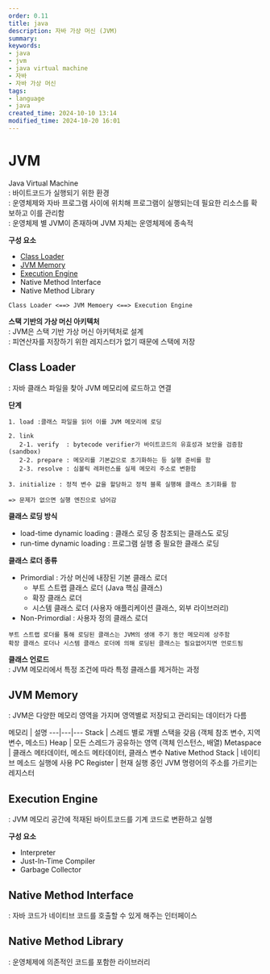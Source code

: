 ```yaml
---
order: 0.11
title: java
description: 자바 가상 머신 (JVM)
summary:
keywords:
- java
- jvm
- java virtual machine
- 자바
- 자바 가상 머신
tags:
- language
- java
created_time: 2024-10-10 13:14
modified_time: 2024-10-20 16:01
---
```


# JVM
Java Virtual Machine  
: 바이트코드가 실행되기 위한 환경  
: 운영체제와 자바 프로그램 사이에 위치해 프로그램이 실행되는데 필요한 리소스를 확보하고 이를 관리함  
: 운영체제 별 JVM이 존재하며 JVM 자체는 운영체제에 종속적  

**구성 요소**
- [Class Loader](#class-loader)
- [JVM Memory](#jvm-memory)
- [Execution Engine](#execution-engine)
- Native Method Interface 
- Native Method Library

```
Class Loader <==> JVM Memoery <==> Execution Engine
```

**스택 기반의 가상 머신 아키텍처**  
: JVM은 스택 기반 가상 머신 아키텍처로 설계  
: 피연산자를 저장하기 위한 레지스터가 없기 때문에 스택에 저장  



## Class Loader
: 자바 클래스 파일을 찾아 JVM 메모리에 로드하고 연결  

**단계**  
```
1. load :클래스 파일을 읽어 이를 JVM 메모리에 로딩

2. link
   2-1. verify  : bytecode verifier가 바이트코드의 유효성과 보안을 검증함 (sandbox)
   2-2. prepare : 메모리를 기본값으로 초기화하는 등 실행 준비를 함
   2-3. resolve : 심볼릭 레퍼런스를 실제 메모리 주소로 변환함

3. initialize : 정적 변수 값을 할당하고 정적 블록 실행해 클래스 초기화를 함

=> 문제가 없으면 실행 엔진으로 넘어감
```


**클래스 로딩 방식**    
- load-time dynamic loading : 클래스 로딩 중 참조되는 클래스도 로딩  
- run-time dynamic loading : 프로그램 실행 중 필요한 클래스 로딩   


**클래스 로더 종류**    
- Primordial : 가상 머신에 내장된 기본 클래스 로더
  - 부트 스트랩 클래스 로더 (Java 핵심 클래스)
  - 확장 클래스 로더
  - 시스템 클래스 로더 (사용자 애플리케이션 클래스, 외부 라이브러리)
- Non-Primordial : 사용자 정의 클래스 로더

```
부트 스트랩 로더를 통해 로딩된 클래스는 JVM의 생애 주기 동안 메모리에 상주함
확장 클래스 로더나 시스템 클래스 로더에 의해 로딩된 클래스는 필요없어지면 언로드됨
```

**클래스 언로드**  
: JVM 메모리에서 특정 조건에 따라 특정 클래스를 제거하는 과정  



## JVM Memory
: JVM은 다양한 메모리 영역을 가지며 영역별로 저장되고 관리되는 데이터가 다름

메모리 | 설명 
---|---|---
Stack | 스레드 별로 개별 스택을 갖음 (객체 참조 변수, 지역 변수, 메소드)
Heap  | 모든 스레드가 공유하는 영역 (객체 인스턴스, 배열)
Metaspace           | 클래스 메타데이터, 메소드 메타데이터, 클래스 변수
Native Method Stack | 네이티브 메소드 실행에 사용
PC Register         | 현재 실행 중인 JVM 명령어의 주소를 가르키는 레지스터



## Execution Engine
: JVM 메모리 공간에 적재된 바이트코드를 기계 코드로 변환하고 실행  

**구성 요소**
- Interpreter
- Just-In-Time Compiler
- Garbage Collector



## Native Method Interface
: 자바 코드가 네이티브 코드를 호출할 수 있게 해주는 인터페이스



## Native Method Library
: 운영체제에 의존적인 코드를 포함한 라이브러리